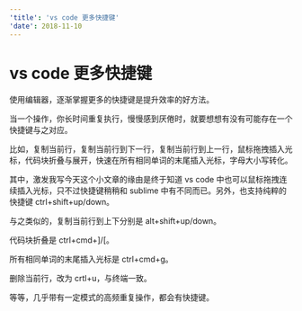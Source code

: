 ```yaml
---
'title': 'vs code 更多快捷键'
'date': 2018-11-10
---
```

# vs code 更多快捷键

使用编辑器，逐渐掌握更多的快捷键是提升效率的好方法。

当一个操作，你长时间重复执行，慢慢感到厌倦时，就要想想有没有可能存在一个快捷键与之对应。

比如，复制当前行，复制当前行到下一行，复制当前行到上一行，鼠标拖拽插入光标，代码块折叠与展开，快速在所有相同单词的末尾插入光标，字母大小写转化。

其中，激发我写今天这个小文章的缘由是终于知道 vs code 中也可以鼠标拖拽连续插入光标，只不过快捷键稍稍和 sublime 中有不同而已。另外，也支持纯粹的快捷键 ctrl+shift+up/down。

与之类似的，复制当前行到上下分别是 alt+shift+up/down。

代码块折叠是 ctrl+cmd+]/[。

所有相同单词的末尾插入光标是 ctrl+cmd+g。

删除当前行，改为 crtl+u，与终端一致。

等等，几乎带有一定模式的高频重复操作，都会有快捷键。

